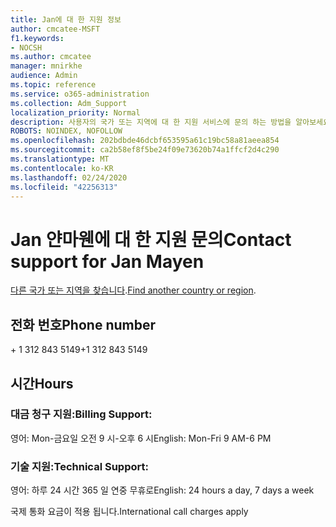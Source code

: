 ```yaml
---
title: Jan에 대 한 지원 정보
author: cmcatee-MSFT
f1.keywords:
- NOCSH
ms.author: cmcatee
manager: mnirkhe
audience: Admin
ms.topic: reference
ms.service: o365-administration
ms.collection: Adm_Support
localization_priority: Normal
description: 사용자의 국가 또는 지역에 대 한 지원 서비스에 문의 하는 방법을 알아보세요.
ROBOTS: NOINDEX, NOFOLLOW
ms.openlocfilehash: 202bdbde46dcbf653595a61c19bc58a81aeea854
ms.sourcegitcommit: ca2b58ef8f5be24f09e73620b74a1ffcf2d4c290
ms.translationtype: MT
ms.contentlocale: ko-KR
ms.lasthandoff: 02/24/2020
ms.locfileid: "42256313"
---
```

# <a name="contact-support-for-jan-mayen"></a><span data-ttu-id="e389a-103">Jan 얀마웬에 대 한 지원 문의</span><span class="sxs-lookup"><span data-stu-id="e389a-103">Contact support for Jan Mayen</span></span>

<span data-ttu-id="e389a-104">[다른 국가 또는 지역을 찾습니다](../contact-support-for-business-products.md).</span><span class="sxs-lookup"><span data-stu-id="e389a-104">[Find another country or region](../contact-support-for-business-products.md).</span></span>

## <a name="phone-number"></a><span data-ttu-id="e389a-105">전화 번호</span><span class="sxs-lookup"><span data-stu-id="e389a-105">Phone number</span></span>
<span data-ttu-id="e389a-106">+ 1 312 843 5149</span><span class="sxs-lookup"><span data-stu-id="e389a-106">+1 312 843 5149</span></span>

## <a name="hours"></a><span data-ttu-id="e389a-107">시간</span><span class="sxs-lookup"><span data-stu-id="e389a-107">Hours</span></span>
### <a name="billing-support"></a><span data-ttu-id="e389a-108">대금 청구 지원:</span><span class="sxs-lookup"><span data-stu-id="e389a-108">Billing Support:</span></span>

<span data-ttu-id="e389a-109">영어: Mon-금요일 오전 9 시-오후 6 시</span><span class="sxs-lookup"><span data-stu-id="e389a-109">English: Mon-Fri 9 AM-6 PM</span></span>

### <a name="technical-support"></a><span data-ttu-id="e389a-110">기술 지원:</span><span class="sxs-lookup"><span data-stu-id="e389a-110">Technical Support:</span></span>

<span data-ttu-id="e389a-111">영어: 하루 24 시간 365 일 연중 무휴로</span><span class="sxs-lookup"><span data-stu-id="e389a-111">English: 24 hours a day, 7 days a week</span></span>

<span data-ttu-id="e389a-112">국제 통화 요금이 적용 됩니다.</span><span class="sxs-lookup"><span data-stu-id="e389a-112">International call charges apply</span></span>